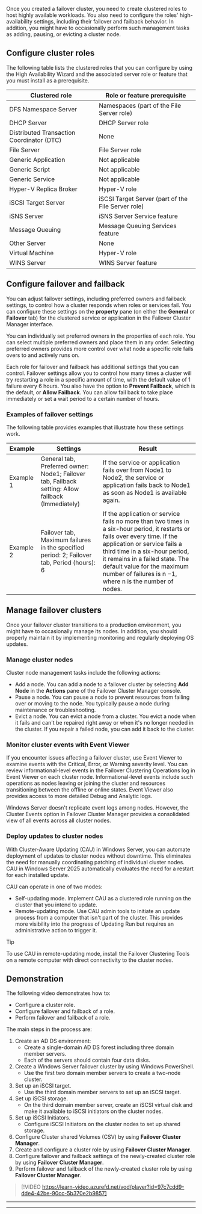 Once you created a failover cluster, you need to create clustered roles to host highly available workloads. You also need to configure the roles' high-availability settings, including their failover and failback behavior. In addition, you might have to occasionally perform such management tasks as adding, pausing, or evicting a cluster node.

## Configure cluster roles

The following table lists the clustered roles that you can configure by using the High Availability Wizard and the associated server role or feature that you must install as a prerequisite.

|Clustered role|Role or feature prerequisite|
|--------------|----------------------------|
|DFS Namespace Server|Namespaces (part of the File Server role)|
|DHCP Server|DHCP Server role|
|Distributed Transaction Coordinator (DTC)|None|
|File Server|File Server role|
|Generic Application|Not applicable|
|Generic Script|Not applicable|
|Generic Service|Not applicable|
|Hyper-V Replica Broker|Hyper-V role|
|iSCSI Target Server|iSCSI Target Server (part of the File Server role)|
|iSNS Server|iSNS Server Service feature|
|Message Queuing|Message Queuing Services feature|
|Other Server|None|
|Virtual Machine|Hyper-V role|
|WINS Server|WINS Server feature|

## Configure failover and failback

You can adjust failover settings, including preferred owners and failback settings, to control how a cluster responds when roles or services fail. You can configure these settings on the **property** pane (on either the **General** or **Failover** tab) for the clustered service or application in the Failover Cluster Manager interface.

You can individually set preferred owners in the properties of each role. You can select multiple preferred owners and place them in any order. Selecting preferred owners provides more control over what node a specific role fails overs to and actively runs on.

Each role for failover and failback has additional settings that you can control. Failover settings allow you to control how many times a cluster will try restarting a role in a specific amount of time, with the default value of 1 failure every 6 hours. You also have the option to **Prevent Failback**, which is the default, or **Allow Failback**. You can allow fail back to take place immediately or set a wait period to a certain number of hours.

### Examples of failover settings

The following table provides examples that illustrate how these settings work.

|Example|Settings|Result|
|-------|--------|------|
|Example 1|General tab, Preferred owner: Node1; Failover tab, Failback setting: Allow failback (Immediately)|If the service or application fails over from Node1 to Node2, the service or application fails back to Node1 as soon as Node1 is available again.|
|Example 2|Failover tab, Maximum failures in the specified period: 2; Failover tab, Period (hours): 6|If the application or service fails no more than two times in a six-hour period, it restarts or fails over every time. If the application or service fails a third time in a six-hour period, it remains in a failed state. The default value for the maximum number of failures is n −1, where n is the number of nodes.|

## Manage failover clusters

Once your failover cluster transitions to a production environment, you might have to occasionally manage its nodes. In addition, you should properly maintain it by implementing monitoring and regularly deploying OS updates.

### Manage cluster nodes

Cluster node management tasks include the following actions:

- Add a node. You can add a node to a failover cluster by selecting **Add Node** in the **Actions** pane of the Failover Cluster Manager console.
- Pause a node. You can pause a node to prevent resources from failing over or moving to the node. You typically pause a node during maintenance or troubleshooting.
- Evict a node. You can evict a node from a cluster. You evict a node when it fails and can't be repaired right away or when it's no longer needed in the cluster. If you repair a failed node, you can add it back to the cluster.

### Monitor cluster events with Event Viewer

If you encounter issues affecting a failover cluster, use Event Viewer to examine events with the Critical, Error, or Warning severity level. You can review informational-level events in the Failover Clustering Operations log in Event Viewer on each cluster node. Informational-level events include such operations as nodes leaving or joining the cluster and resources transitioning between the offline or online states. Event Viewer also provides access to more detailed Debug and Analytic logs.

Windows Server doesn't replicate event logs among nodes. However, the Cluster Events option in Failover Cluster Manager provides a consolidated view of all events across all cluster nodes.

### Deploy updates to cluster nodes

With Cluster-Aware Updating (CAU) in Windows Server, you can automate deployment of updates to cluster nodes without downtime. This eliminates the need for manually coordinating patching of individual cluster nodes. CAU in Windows Server 2025 automatically evaluates the need for a restart for each installed update.

CAU can operate in one of two modes:

- Self-updating mode. Implement CAU as a clustered role running on the cluster that you intend to update.
- Remote-updating mode. Use CAU admin tools to initiate an update process from a computer that isn't part of the cluster. This provides more visibility into the progress of Updating Run but requires an administrative action to trigger it.

> [!TIP]
> To use CAU in remote-updating mode, install the Failover Clustering Tools on a remote computer with direct connectivity to the cluster nodes.

## Demonstration

The following video demonstrates how to:

- Configure a cluster role.
- Configure failover and failback of a role.
- Perform failover and failback of a role.

The main steps in the process are:

1. Create an AD DS environment:
    - Create a single-domain AD DS forest including three domain member servers.
    - Each of the servers should contain four data disks.
1. Create a Windows Server failover cluster by using Windows PowerShell.
    - Use the first two domain member servers to create a two-node cluster.
1. Set up an iSCSI target.
    - Use the third domain member servers to set up an iSCSI target.
1. Set up iSCSI storage.
    - On the third domain member server, create an iSCSI virtual disk and make it available to iSCSI initiators on the cluster nodes.
1. Set up iSCSI Initiators.
    - Configure iSCSI Initiators on the cluster nodes to set up shared storage.
1. Configure Cluster shared Volumes (CSV) by using **Failover Cluster Manager**.
1. Create and configure a cluster role by using **Failover Cluster Manager**.
1. Configure failover and failback settings of the newly-created cluster role by using **Failover Cluster Manager**.
1. Perform failover and failback of the newly-created cluster role by using **Failover Cluster Manager**.

 >[!VIDEO https://learn-video.azurefd.net/vod/player?id=97c7cdd9-dde4-42be-90cc-5b370e2b9857]

---



---
